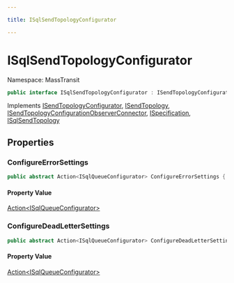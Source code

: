 ```yaml
---

title: ISqlSendTopologyConfigurator

---
```


# ISqlSendTopologyConfigurator

Namespace: MassTransit

```csharp
public interface ISqlSendTopologyConfigurator : ISendTopologyConfigurator, ISendTopology, ISendTopologyConfigurationObserverConnector, ISpecification, ISqlSendTopology
```

Implements [ISendTopologyConfigurator](../../masstransit-abstractions/masstransit/isendtopologyconfigurator), [ISendTopology](../../masstransit-abstractions/masstransit/isendtopology), [ISendTopologyConfigurationObserverConnector](../../masstransit-abstractions/masstransit-configuration/isendtopologyconfigurationobserverconnector), [ISpecification](../../masstransit-abstractions/masstransit/ispecification), [ISqlSendTopology](../masstransit/isqlsendtopology)

## Properties

### **ConfigureErrorSettings**

```csharp
public abstract Action<ISqlQueueConfigurator> ConfigureErrorSettings { set; }
```

#### Property Value

[Action\<ISqlQueueConfigurator\>](https://learn.microsoft.com/en-us/dotnet/api/system.action-1)<br/>

### **ConfigureDeadLetterSettings**

```csharp
public abstract Action<ISqlQueueConfigurator> ConfigureDeadLetterSettings { set; }
```

#### Property Value

[Action\<ISqlQueueConfigurator\>](https://learn.microsoft.com/en-us/dotnet/api/system.action-1)<br/>
